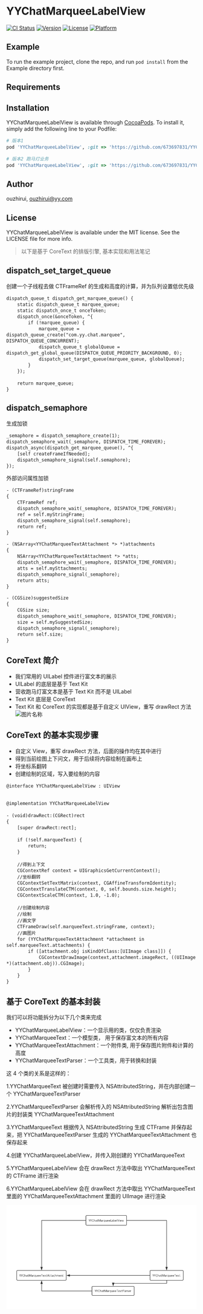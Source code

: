 # YYChatMarqueeLabelView

[![CI Status](https://img.shields.io/travis/673697831/YYChatMarqueeLabelView.svg?style=flat)](https://travis-ci.org/673697831/YYChatMarqueeLabelView)
[![Version](https://img.shields.io/cocoapods/v/YYChatMarqueeLabelView.svg?style=flat)](https://cocoapods.org/pods/YYChatMarqueeLabelView)
[![License](https://img.shields.io/cocoapods/l/YYChatMarqueeLabelView.svg?style=flat)](https://cocoapods.org/pods/YYChatMarqueeLabelView)
[![Platform](https://img.shields.io/cocoapods/p/YYChatMarqueeLabelView.svg?style=flat)](https://cocoapods.org/pods/YYChatMarqueeLabelView)

## Example

To run the example project, clone the repo, and run `pod install` from the Example directory first.

## Requirements

## Installation

YYChatMarqueeLabelView is available through [CocoaPods](https://cocoapods.org). To install
it, simply add the following line to your Podfile:

```ruby
# 版本1
pod 'YYChatMarqueeLabelView', :git => 'https://github.com/673697831/YYChatMarqueeLabelView.git', :commit => '9d14b9372b37d1358fe55648ae7c6876ac39ca8f'

```

```ruby
# 版本2 跑马灯业务
pod 'YYChatMarqueeLabelView', :git => 'https://github.com/673697831/YYChatMarqueeLabelView.git', :tag => ‘1.0.0’

```

## Author

ouzhirui, ouzhirui@yy.com

## License

YYChatMarqueeLabelView is available under the MIT license. See the LICENSE file for more info.

> 以下是基于 CoreText 的排版引擎,
> 基本实现和用法笔记

## dispatch_set_target_queue

创建一个子线程去做 CTFrameRef 的生成和高度的计算，并为队列设置低优先级

```objc
dispatch_queue_t dispatch_get_marquee_queue() {
    static dispatch_queue_t marquee_queue;
    static dispatch_once_t onceToken;
    dispatch_once(&onceToken, ^{
        if (!marquee_queue) {
            marquee_queue = dispatch_queue_create("com.yy.chat.marquee", DISPATCH_QUEUE_CONCURRENT);
            dispatch_queue_t globalQueue = dispatch_get_global_queue(DISPATCH_QUEUE_PRIORITY_BACKGROUND, 0);
            dispatch_set_target_queue(marquee_queue, globalQueue);
        }
    });

    return marquee_queue;
}
```

## dispatch_semaphore

生成加锁

```objc
_semaphore = dispatch_semaphore_create(1);
dispatch_semaphore_wait(_semaphore, DISPATCH_TIME_FOREVER);
dispatch_async(dispatch_get_marquee_queue(), ^{
    [self createFrameIfNeeded];
    dispatch_semaphore_signal(self.semaphore);
});
```

外部访问属性加锁

```objc
- (CTFrameRef)stringFrame
{
    CTFrameRef ref;
    dispatch_semaphore_wait(_semaphore, DISPATCH_TIME_FOREVER);
    ref = self.myStringFrame;
    dispatch_semaphore_signal(self.semaphore);
    return ref;
}
```

```objc
- (NSArray<YYChatMarqueeTextAttachment *> *)attachments
{
    NSArray<YYChatMarqueeTextAttachment *> *atts;
    dispatch_semaphore_wait(_semaphore, DISPATCH_TIME_FOREVER);
    atts = self.mySttachments;
    dispatch_semaphore_signal(_semaphore);
    return atts;
}
```

```objc
- (CGSize)suggestedSize
{
    CGSize size;
    dispatch_semaphore_wait(_semaphore, DISPATCH_TIME_FOREVER);
    size = self.mySuggestedSize;
    dispatch_semaphore_signal(_semaphore);
    return self.size;
}
```

## CoreText 简介

- 我们常用的 UILabel 控件进行富文本的展示
- UILabel 的底层是基于 Text Kit
- 营收跑马灯富文本是基于 Text Kit 而不是 UILabel
- Text Kit 底层是 CoreText
- Text Kit 和 CoreText 的实现都是基于自定义 UIView，重写 drawRect 方法
  <img src="https://images2015.cnblogs.com/blog/791499/201612/791499-20161226102517382-1268805252.png" width = "619" height = "224" alt="图片名称" 
  align=center>

## CoreText 的基本实现步骤

- 自定义 View，重写 drawRect 方法，后面的操作均在其中进行
- 得到当前绘图上下问文，用于后续将内容绘制在画布上
- 将坐标系翻转
- 创建绘制的区域，写入要绘制的内容

```objc
@interface YYChatMarqueeLabelView : UIView
```

```objc

@implementation YYChatMarqueeLabelView

- (void)drawRect:(CGRect)rect
{
    [super drawRect:rect];

    if (!self.marqueeText) {
        return;
    }

    //得到上下文
    CGContextRef context = UIGraphicsGetCurrentContext();
    //坐标翻转
    CGContextSetTextMatrix(context, CGAffineTransformIdentity);
    CGContextTranslateCTM(context, 0, self.bounds.size.height);
    CGContextScaleCTM(context, 1.0, -1.0);

    //创建绘制内容
    //绘制
    //画文字
    CTFrameDraw(self.marqueeText.stringFrame, context);
    //画图片
    for (YYChatMarqueeTextAttachment *attachment in self.marqueeText.attachments) {
        if ([attachment.obj isKindOfClass:[UIImage class]]) {
            CGContextDrawImage(context,attachment.imageRect, ((UIImage *)(attachment.obj)).CGImage);
        }
    }
}
```

## 基于 CoreText 的基本封装

我们可以将功能拆分为以下几个类来完成

- YYChatMarqueeLabelView：一个显示用的类，仅仅负责渲染
- YYChatMarqueeText：一个模型类， 用于保存富文本的所有内容
- YYChatMarqueeTextAttachment：一个附件类, 用于保存图片附件和计算的高度
- YYChatMarqueeTextParser：一个工具类，用于转换和封装

这 4 个类的关系是这样的：

1.YYChatMarqueeText 被创建时需要传入 NSAttributedString，并在内部创建一个 YYChatMarqueeTextParser

2.YYChatMarqueeTextParser 会解析传入的 NSAttributedString 解析出包含图片的封装类 YYChatMarqueeTextAttachment

3.YYChatMarqueeText 根据传入 NSAttributedString 生成 CTFrame 并保存起来，把 YYChatMarqueeTextParser 生成的 YYChatMarqueeTextAttachment 也保存起来

4.创建 YYChatMarqueeLabelView，并传入刚创建的 YYChatMarqueeText

5.YYChatMarqueeLabelView 会在 drawRect 方法中取出 YYChatMarqueeText 的 CTFrame 进行渲染

6.YYChatMarqueeLabelView 会在 drawRect 方法中取出 YYChatMarqueeText 里面的 YYChatMarqueeTextAttachment 里面的 UIImage 进行渲染

![关系图](https://github.com/673697831/YYChatMarqueeLabelView/blob/master/doc/rela.png?raw=true)
